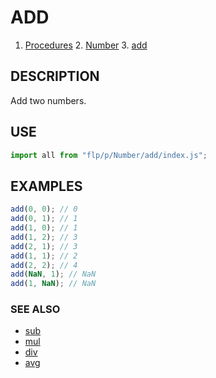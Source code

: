 # ADD

1. [Procedures](../README.md)
    2. [Number](../README.md)
        3. [add](./README.md)

## DESCRIPTION

Add two numbers.


## USE

```javascript
import all from "flp/p/Number/add/index.js";
```

## EXAMPLES

```javascript
add(0, 0); // 0
add(0, 1); // 1
add(1, 0); // 1
add(1, 2); // 3
add(2, 1); // 3
add(1, 1); // 2
add(2, 2); // 4
add(NaN, 1); // NaN
add(1, NaN); // NaN
```

### SEE ALSO

- [sub](../sub/README.md)
- [mul](../mul/README.md)
- [div](../div/README.md)
- [avg](../avg/README.md)
